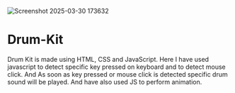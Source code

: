 ![Screenshot 2025-03-30 173632](https://github.com/user-attachments/assets/cdd61d91-9e61-4a42-ae0c-0a8fa87d0118)
# Drum-Kit
Drum Kit is made using HTML, CSS and JavaScript. Here I have used javascript to detect specific key pressed on keyboard and to detect mouse click. And As soon as key pressed or mouse click is detected specific drum sound will be played. And have also used JS to perform animation.
